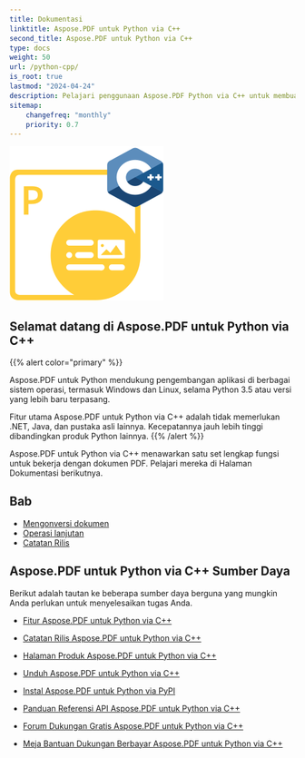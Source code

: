 ```yaml
---
title: Dokumentasi
linktitle: Aspose.PDF untuk Python via C++
second_title: Aspose.PDF untuk Python via C++
type: docs
weight: 50
url: /python-cpp/
is_root: true
lastmod: "2024-04-24"
description: Pelajari penggunaan Aspose.PDF Python via C++ untuk membuat aplikasi pemrosesan dokumen PDF pada platform apapun menggunakan Python. Jelajahi tutorial, contoh kode, dan lainnya.
sitemap:
    changefreq: "monthly"
    priority: 0.7
---
```


![Gambar logo Aspose.PDF untuk Python via C++](aspose_pdf-for-python-cpp.png)

## Selamat datang di Aspose.PDF untuk Python via C++

{{% alert color="primary" %}}

Aspose.PDF untuk Python mendukung pengembangan aplikasi di berbagai sistem operasi, termasuk Windows dan Linux, selama Python 3.5 atau versi yang lebih baru terpasang.

Fitur utama Aspose.PDF untuk Python via C++ adalah tidak memerlukan .NET, Java, dan pustaka asli lainnya. Kecepatannya jauh lebih tinggi dibandingkan produk Python lainnya.
{{% /alert %}}

Aspose.PDF untuk Python via C++ menawarkan satu set lengkap fungsi untuk bekerja dengan dokumen PDF.
 Pelajari mereka di Halaman Dokumentasi berikutnya.

## Bab

- [Mengonversi dokumen](/pdf/python-cpp/converting/)
- [Operasi lanjutan](/pdf/python-cpp/advanced-operations/)
- [Catatan Rilis](https://releases.aspose.com/pdf/pythoncpp/)

## Aspose.PDF untuk Python via C++ Sumber Daya

Berikut adalah tautan ke beberapa sumber daya berguna yang mungkin Anda perlukan untuk menyelesaikan tugas Anda.

- [Fitur Aspose.PDF untuk Python via C++](/pdf/python-cpp/key-features/)
- [Catatan Rilis Aspose.PDF untuk Python via C++](https://releases.aspose.com/pdf/pythoncpp/)
- [Halaman Produk Aspose.PDF untuk Python via C++](https://products.aspose.com/pdf/python-cpp/)
- [Unduh Aspose.PDF untuk Python via C++](https://releases.aspose.com/pdf/pythoncpp/)
- [Instal Aspose.PDF untuk Python via PyPI](https://pypi.org/project/aspose-pdf-cpp-for-python/)
- [Panduan Referensi API Aspose.PDF untuk Python via C++](https://reference.aspose.com/pdf/python-cpp/)
- [Forum Dukungan Gratis Aspose.PDF untuk Python via C++](https://forum.aspose.com/c/pdf/10)

- [Meja Bantuan Dukungan Berbayar Aspose.PDF untuk Python via C++](https://helpdesk.aspose.com/)